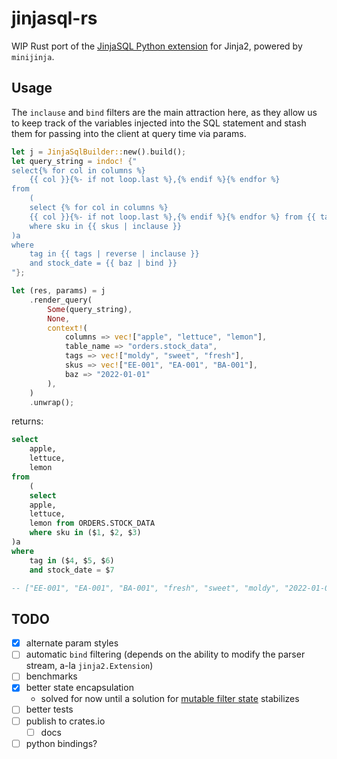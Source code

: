 # jinjasql-rs

WIP Rust port of the [JinjaSQL Python extension](https://github.com/sripathikrishnan/jinjasql) for Jinja2, powered by `minijinja`.

## Usage

The `inclause` and `bind` filters are the main attraction here, as they allow us to keep track of the variables injected into the SQL statement and stash them for passing into the client at query time via params.

```rust
let j = JinjaSqlBuilder::new().build();
let query_string = indoc! {"
select{% for col in columns %}
    {{ col }}{%- if not loop.last %},{% endif %}{% endfor %}
from
    (
    select {% for col in columns %}
    {{ col }}{%- if not loop.last %},{% endif %}{% endfor %} from {{ table_name | upper }}
    where sku in {{ skus | inclause }}
)a
where 
    tag in {{ tags | reverse | inclause }}
    and stock_date = {{ baz | bind }}
"};

let (res, params) = j
    .render_query(
        Some(query_string),
        None,
        context!(
            columns => vec!["apple", "lettuce", "lemon"],
            table_name => "orders.stock_data",
            tags => vec!["moldy", "sweet", "fresh"],
            skus => vec!["EE-001", "EA-001", "BA-001"],
            baz => "2022-01-01"
        ),
    )
    .unwrap();
```

returns:

```sql
select
    apple,
    lettuce,
    lemon
from
    (
    select 
    apple,
    lettuce,
    lemon from ORDERS.STOCK_DATA
    where sku in ($1, $2, $3)
)a
where 
    tag in ($4, $5, $6)
    and stock_date = $7

-- ["EE-001", "EA-001", "BA-001", "fresh", "sweet", "moldy", "2022-01-01"]
```

## TODO

- [x] alternate param styles
- [ ] automatic `bind` filtering (depends on the ability to modify the parser stream, a-la `jinja2.Extension`)
- [ ] benchmarks
- [x] better state encapsulation
  - solved for now until a solution for [mutable filter state](https://github.com/mitsuhiko/minijinja/issues/42) stabilizes
- [ ] better tests
- [ ] publish to crates.io
  - [ ] docs
- [ ] python bindings?
